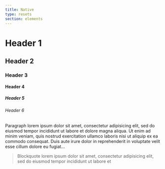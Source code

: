 ```yaml
---
title: Native
type: resets
section: elements
---
```


# Header 1

## Header 2

### Header 3

#### Header 4

##### Header 5

###### Header 6

Paragraph lorem ipsum dolor sit amet, consectetur adipisicing elit, sed do eiusmod tempor incididunt ut labore et dolore magna aliqua. Ut enim ad minim veniam, quis nostrud exercitation ullamco laboris nisi ut aliquip ex ea commodo consequat. Duis aute irure dolor in reprehenderit in voluptate velit esse cillum dolore eu fugiat...

> Blockquote lorem ipsum dolor sit amet, consectetur adipisicing elit, sed do eiusmod tempor incididunt ut labore et 

